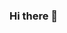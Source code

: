 ### Hi there 👋

<!--
**Vis847425/Vis847425** is a ✨ _special_ ✨ repository because its `README.md` (this file) appears on your GitHub profile 
Ip 26.25.53.245
